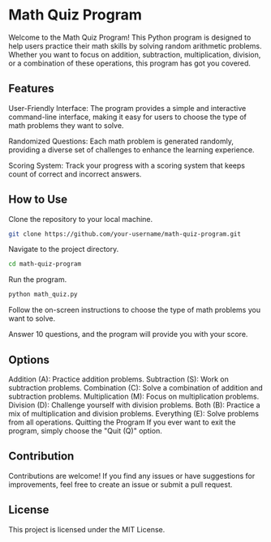 # Math Quiz Program
Welcome to the Math Quiz Program! This Python program is designed to help users practice their math skills by solving random arithmetic problems. Whether you want to focus on addition, subtraction, multiplication, division, or a combination of these operations, this program has got you covered.

## Features
User-Friendly Interface: The program provides a simple and interactive command-line interface, making it easy for users to choose the type of math problems they want to solve.

Randomized Questions: Each math problem is generated randomly, providing a diverse set of challenges to enhance the learning experience.

Scoring System: Track your progress with a scoring system that keeps count of correct and incorrect answers.

## How to Use
Clone the repository to your local machine.

```bash
git clone https://github.com/your-username/math-quiz-program.git
```
Navigate to the project directory.

```bash
cd math-quiz-program
```
Run the program.

```bash
python math_quiz.py
```
Follow the on-screen instructions to choose the type of math problems you want to solve.

Answer 10 questions, and the program will provide you with your score.

## Options
Addition (A): Practice addition problems.
Subtraction (S): Work on subtraction problems.
Combination (C): Solve a combination of addition and subtraction problems.
Multiplication (M): Focus on multiplication problems.
Division (D): Challenge yourself with division problems.
Both (B): Practice a mix of multiplication and division problems.
Everything (E): Solve problems from all operations.
Quitting the Program
If you ever want to exit the program, simply choose the "Quit (Q)" option.

## Contribution
Contributions are welcome! If you find any issues or have suggestions for improvements, feel free to create an issue or submit a pull request.

## License
This project is licensed under the MIT License.
